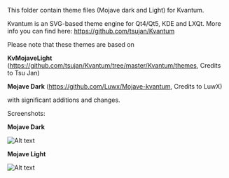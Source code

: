 This folder contain theme files (Mojave dark and Light) for Kvantum.

Kvantum is an SVG-based theme engine for Qt4/Qt5, KDE and LXQt. More info you can find here: https://github.com/tsujan/Kvantum



Please note that these themes are based on 


**KvMojaveLight** (https://github.com/tsujan/Kvantum/tree/master/Kvantum/themes, Credits to Tsu Jan)

**Mojave Dark** (https://github.com/Luwx/Mojave-kvantum, Credits to LuwX)


with significant additions and changes.




Screenshots:


**Mojave Dark**

![Alt text](https://github.com/mkole/KDE-Plasma/blob/master/Kvantum%20Themes/Mojave%20Dark.png?raw=true)


**Mojave Light**

![Alt text](https://github.com/mkole/KDE-Plasma/blob/master/Kvantum%20Themes/Mojave%20Light.png?raw=true)
